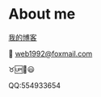 # About me

[我的博客](http://web1992.cn/ "我的博客")

:email: web1992@foxmail.com

:taurus::up::signal_strength::smiley:

QQ:554933654